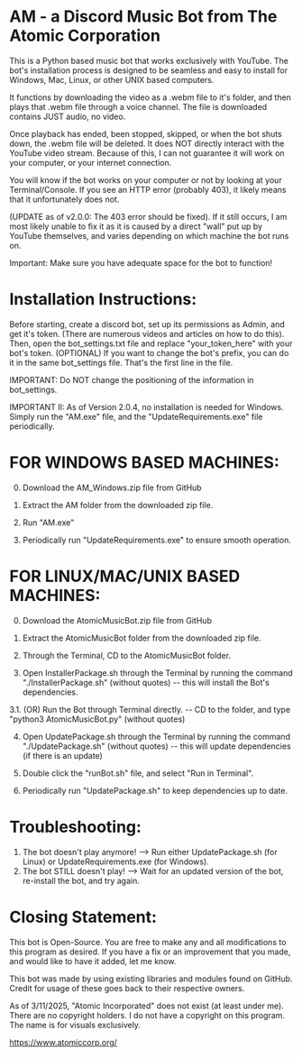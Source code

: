 AM - a Discord Music Bot from The Atomic Corporation
================================================


This is a Python based music bot that works exclusively with YouTube. The bot's installation process is designed to be seamless and easy to install for Windows, Mac, Linux, or other UNIX based computers.

It functions by downloading the video as a .webm file to it's folder, and then plays that .webm file through a voice channel. The file is downloaded contains JUST audio, no video.

Once playback has ended, been stopped, skipped, or when the bot shuts down, the .webm file will be deleted. It does NOT directly interact with the YouTube video stream. Because of this, I can not guarantee it will work on your computer, or your internet connection.

You will know if the bot works on your computer or not by looking at your Terminal/Console. If you see an HTTP error (probably 403), it likely means that it unfortunately does not.

(UPDATE as of v2.0.0: The 403 error should be fixed). If it still occurs, I am most likely unable to fix it as it is caused by a direct "wall" put up by YouTube themselves, and varies depending on which machine the bot runs on.

Important: Make sure you have adequate space for the bot to function!


Installation Instructions:
==========================

Before starting, create a discord bot, set up its permissions as Admin, and get it's token. (There are numerous videos and articles on how to do this). Then, open the bot_settings.txt file and replace "your_token_here" with your bot's token. (OPTIONAL) If you want to change the bot's prefix, you can do it in the same bot_settings file. That's the first line in the file.

IMPORTANT: Do NOT change the positioning of the information in bot_settings.

IMPORTANT II: As of Version 2.0.4, no installation is needed for Windows. Simply run the "AM.exe" file, and the "UpdateRequirements.exe" file periodically.

FOR WINDOWS BASED MACHINES:
============================

0. Download the AM_Windows.zip file from GitHub

1. Extract the AM folder from the downloaded zip file.
   
3. Run "AM.exe"

4. Periodically run "UpdateRequirements.exe" to ensure smooth operation.
   

FOR LINUX/MAC/UNIX BASED MACHINES:
==================================

0. Download the AtomicMusicBot.zip file from GitHub

1. Extract the AtomicMusicBot folder from the downloaded zip file.

2. Through the Terminal, CD to the AtomicMusicBot folder.

3. Open InstallerPackage.sh through the Terminal by running the command "./InstallerPackage.sh" (without quotes) -- this will install the Bot's dependencies.

3.1. (OR) Run the Bot through Terminal directly. -- CD to the folder, and type "python3 AtomicMusicBot.py" (without quotes)

4. Open UpdatePackage.sh through the Terminal by running the command "./UpdatePackage.sh" (without quotes) -- this will update dependencies (if there is an update)

5. Double click the "runBot.sh" file, and select "Run in Terminal".

6. Periodically run "UpdatePackage.sh" to keep dependencies up to date.



Troubleshooting:
================
1. The bot doesn't play anymore! --> Run either UpdatePackage.sh (for Linux) or UpdateRequirements.exe (for Windows).
2. The bot STILL doesn't play! --> Wait for an updated version of the bot, re-install the bot, and try again.

Closing Statement:
==================
This bot is Open-Source. You are free to make any and all modifications to this program as desired. If you have a fix or an improvement that you made, and would like to have it added, let me know.

This bot was made by using existing libraries and modules found on GitHub. Credit for usage of these goes back to their respective owners.

As of 3/11/2025, "Atomic Incorporated" does not exist (at least under me). There are no copyright holders. I do not have a copyright on this program. The name is for visuals exclusively.

https://www.atomiccorp.org/
